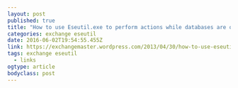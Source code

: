 ```yaml
---
layout: post
published: true
title: "How to use Eseutil.exe to perform actions while databases are online | Troubleshooting Exchange"
categories: exchange eseutil
date: 2016-06-02T19:54:55.455Z
link: https://exchangemaster.wordpress.com/2013/04/30/how-to-use-eseutil-exe-to-perform-actions-while-database-are-online/
tags: exchange eseutil
  - links
ogtype: article
bodyclass: post
---
```

